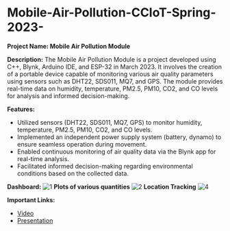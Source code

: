 # Mobile-Air-Pollution-CCIoT-Spring-2023-

**Project Name: Mobile Air Pollution Module**

**Description:**
The Mobile Air Pollution Module is a project developed using C++, Blynk, Arduino IDE, and ESP-32 in March 2023. It involves the creation of a portable device capable of monitoring various air quality parameters using sensors such as DHT22, SDS011, MQ7, and GPS. The module provides real-time data on humidity, temperature, PM2.5, PM10, CO2, and CO levels for analysis and informed decision-making.

**Features:**
- Utilized sensors (DHT22, SDS011, MQ7, GPS) to monitor humidity, temperature, PM2.5, PM10, CO2, and CO levels.
- Implemented an independent power supply system (battery, dynamo) to ensure seamless operation during movement.
- Enabled continuous monitoring of air quality data via the Blynk app for real-time analysis.
- Facilitated informed decision-making regarding environmental conditions based on the collected data.

**Dashboard:**
![1](https://github.com/VedantNipane/Mobile-Air-Pollution-CCIoT-Spring-2023-/assets/98020338/b80c82d2-8602-479c-8ca2-7db09569ad8d)
**Plots of various quantities**
![2](https://github.com/VedantNipane/Mobile-Air-Pollution-CCIoT-Spring-2023-/assets/98020338/abb2547a-5e9c-43c1-8e77-ae202728fa88)
**Location Tracking**
![4](https://github.com/VedantNipane/Mobile-Air-Pollution-CCIoT-Spring-2023-/assets/98020338/64cad0fa-b5c8-485a-bbc1-a1a30a813baf)

**Important Links:**
- [Video](https://www.example.com](https://iiitaphyd-my.sharepoint.com/:b:/g/personal/vedant_nipane_students_iiit_ac_in/EQMa0Z7OI7lChPzFvN6G6xAB754ycy7doaf4RSNLDGvG2A?e=Np6VE3)https://iiitaphyd-my.sharepoint.com/:b:/g/personal/vedant_nipane_students_iiit_ac_in/EQMa0Z7OI7lChPzFvN6G6xAB754ycy7doaf4RSNLDGvG2A?e=Np6VE3)
- [Presentation](https://www.example.com](https://iiitaphyd-my.sharepoint.com/:v:/g/personal/vedant_nipane_students_iiit_ac_in/EQXAeOGjEWpLm7lxalFdzu0Baiww5c26GWNhE_hD31kJnQ?e=MuMucz)https://iiitaphyd-my.sharepoint.com/:v:/g/personal/vedant_nipane_students_iiit_ac_in/EQXAeOGjEWpLm7lxalFdzu0Baiww5c26GWNhE_hD31kJnQ?e=MuMucz)
